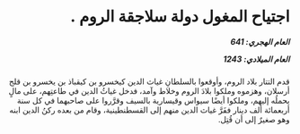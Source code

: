 <h1 dir="rtl">اجتياح المغول دولة سلاجقة الروم .</h1>

<h5 dir="rtl">العام الهجري:  641

العام الميلادي: 1243

</h5>

<p dir="rtl">قدم التتار بلاد الروم، وأوقعوا بالسلطانِ غياث الدين كيخسرو بن كيقباذ بن يخسرو بن قلج أرسلان، وهزموه وملكوا بلادَ الروم وخلاط وآمد، فدخل غياثُ الدين في طاعتِهم، على مالٍ يحملُه إليهم، وملكوا أيضًا سيواس وقيسارية بالسيف وقرَّروا على صاحبهما في كل سنة أربعمائة ألف دينار ففَرَّ غياث الدين منهم إلى القسطنطينية، وقام من بعده ركنُ الدين ابنه وهو صغيرٌ إلى أن قُتِل.</p></br>
